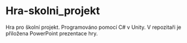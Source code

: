 # Hra-skolni_projekt


Hra pro školní projekt. Programováno pomocí C# v Unity. V repozitaři je přiložena PowerPoint prezentace hry.
